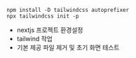 ```shell
npm install -D tailwindcss autoprefixer
npx tailwindcss init -p
```

- nextjs 프로젝트 환경설정
- tailwind 작업
- 기본 제공 파일 제거 및 초기 화면 테스트